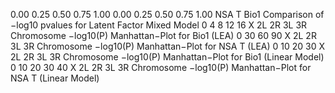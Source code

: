 0.00
0.25
0.50
0.75
1.00
0.00 0.25 0.50 0.75 1.00
NSA T
Bio1
 Comparison of −log10 pvalues for Latent Factor Mixed Model
0
4
8
12
16
X 2L 2R 3L 3R
Chromosome
−log10(P)
Manhattan−Plot for Bio1 (LEA)
0
30
60
90
X 2L 2R 3L 3R
Chromosome
−log10(P)
Manhattan−Plot for NSA T (LEA)
0
10
20
30
X 2L 2R 3L 3R
Chromosome
−log10(P)
Manhattan−Plot for Bio1 (Linear Model)
0
10
20
30
40
X 2L 2R 3L 3R
Chromosome
−log10(P)
Manhattan−Plot for NSA T (Linear Model)
